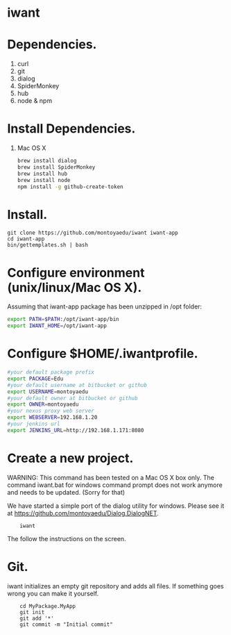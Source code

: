 # iwant

Dependencies.
=============

1. curl
1. git
1. dialog
1. SpiderMonkey
1. hub
1. node & npm

Install Dependencies.
=====================

1. Mac OS X

    `````bash
    brew install dialog
    brew install SpiderMonkey
    brew install hub
    brew install node
    npm install -g github-create-token
    `````

Install.
========

    git clone https://github.com/montoyaedu/iwant iwant-app
    cd iwant-app
    bin/gettemplates.sh | bash

Configure environment (unix/linux/Mac OS X).
============================================

Assuming that iwant-app package has been unzipped in /opt folder:

`````bash
export PATH=$PATH:/opt/iwant-app/bin
export IWANT_HOME=/opt/iwant-app
`````

Configure $HOME/.iwantprofile.
==============================

`````bash
#your default package prefix
export PACKAGE=Edu
#your default username at bitbucket or github
export USERNAME=montoyaedu
#your default owner at bitbucket or github
export OWNER=montoyaedu
#your nexus proxy web server
export WEBSERVER=192.168.1.20
#your jenkins url
export JENKINS_URL=http://192.168.1.171:8080
`````

Create a new project.
=====================

WARNING: This command has been tested on a Mac OS X box only. The command iwant.bat for windows command prompt does not work anymore and needs to be updated. (Sorry for that)

We have started a simple port of the dialog utility for windows. Please see it at https://github.com/montoyaedu/Dialog.DialogNET.

`````
    iwant
`````

The follow the instructions on the screen.

Git.
====

iwant initializes an empty git repository and adds all files. If something goes wrong you can make it yourself.

`````
    cd MyPackage.MyApp
    git init
    git add '*'
    git commit -m "Initial commit"
`````
